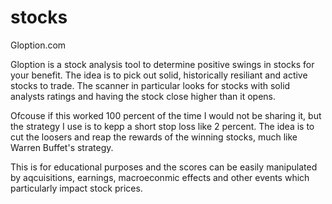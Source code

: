 # stocks

Gloption.com 

Gloption is a stock analysis tool to determine positive swings in stocks for your benefit.
The idea is to pick out solid, historically resiliant and active stocks to trade.
The scanner in particular looks for stocks with solid analysts ratings and having the stock close higher than it opens.


Ofcouse if this worked 100 percent of the time I would not be sharing it, but the strategy I use is to kepp a short stop loss 
like 2 percent. The idea is to cut the loosers and reap the rewards of the winning stocks, much like Warren Buffet's strategy.

This is for educational purposes and the scores can be easily manipulated by aqcuisitions, earnings, macroeconmic effects and other 
events which particularly impact stock prices.